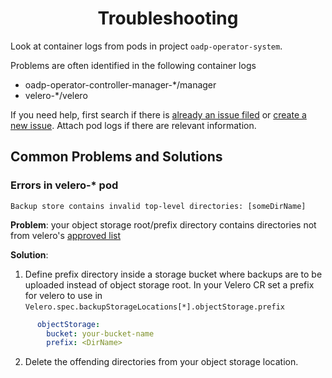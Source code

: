 <h1 align="center">Troubleshooting<a id="troubleshooting"></a></h1>

Look at container logs from pods in project `oadp-operator-system`.

Problems are often identified in the following container logs
 - oadp-operator-controller-manager-*/manager
 - velero-*/velero

If you need help, first search if there is [already an issue filed](https://github.com/openshift/oadp-operator/issues) or [create a new issue](https://github.com/openshift/oadp-operator/issues/new). Attach pod logs if there are relevant information.

## Common Problems and Solutions
### Errors in velero-* pod
`Backup store contains invalid top-level directories: [someDirName]`

**Problem**: your object storage root/prefix directory contains directories not from velero's [approved list](https://github.com/vmware-tanzu/velero/blob/6f64052e94ef71c9d360863f341fe3c11e319f08/pkg/persistence/object_store_layout.go#L37-L43)

**Solution**:
1. Define prefix directory inside a storage bucket where backups are to be uploaded instead of object storage root. In your Velero CR set a prefix for velero to use in `Velero.spec.backupStorageLocations[*].objectStorage.prefix`
```yaml
      objectStorage:
        bucket: your-bucket-name
        prefix: <DirName>
```
2. Delete the offending directories from your object storage location.